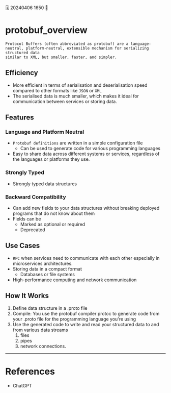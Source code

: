 🗓️ 20240406 1650
📎 

# protobuf_overview

```ad-tldr
Protocol Buffers (often abbreviated as protobuf) are a language-neutral, platform-neutral, extensible mechanism for serializing structured data
similar to XML, but smaller, faster, and simpler.
```

## Efficiency
- More efficient in terms of serialisation and deserialisation speed compared to other formats like `JSON` or `XML`
- The serialised data is much smaller, which makes it ideal for communication between services or storing data.
## Features
### Language and Platform Neutral
- `Protobuf definitions` are written in a simple configuration file 
	- Can be used to generate code for various programming languages
- Easy to share data across different systems or services, regardless of the languages or platforms they use.
### Strongly Typed
- Strongly typed data structures

### Backward Compatibility
- Can add new fields to your data structures without breaking deployed programs that do not know about them
- Fields can be 
	- Marked as optional or required
	- Deprecated

## Use Cases
- `RPC` when services need to communicate with each other especially in microservices architectures.
- Storing data in a compact format
	- Databases or file systems
- High-performance computing and network communication
## How It Works
1. Define data structure in a .proto file
2. Compile: You use the protobuf compiler protoc to generate code from your .proto file for the programming language you're using
3. Use the generated code to write and read your structured data to and from various data streams
	1. files
	2. pipes
	3. network connections.

--- 
# References
- ChatGPT
